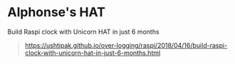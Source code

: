 # Alphonse's HAT

Build Raspi clock with Unicorn HAT in just 6 months
> https://ushtipak.github.io/over-logging/raspi/2018/04/16/build-raspi-clock-with-unicorn-hat-in-just-6-months.html

